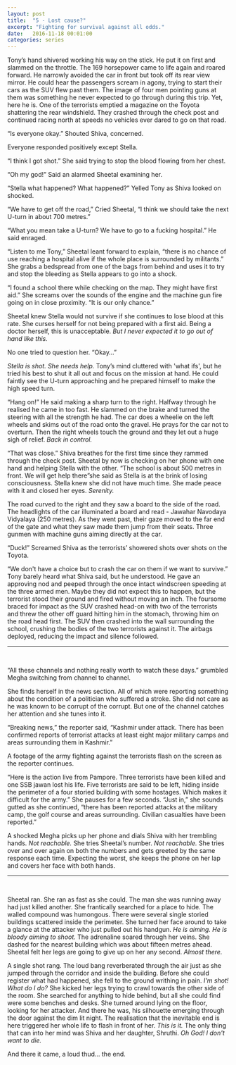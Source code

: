 ```yaml
---
layout: post
title:  "5 - Lost cause?"
excerpt: "Fighting for survival against all odds."
date:   2016-11-18 00:01:00
categories: series
---
```

Tony’s hand shivered working his way on the stick. He put it on first and slammed on the throttle. The 169 horsepower came to life again and roared forward. He narrowly avoided the car in front but took off its rear view mirror. He could hear the passengers scream in agony, trying to start their cars as the SUV flew past them. The image of four men pointing guns at them was something he never expected to go through during this trip. Yet, here he is. One of the terrorists emptied a magazine on the Toyota shattering the rear windshield. They crashed through the check post and continued racing north at speeds no vehicles ever dared to go on that road.

“Is everyone okay.” Shouted Shiva, concerned.

Everyone responded positively except Stella.

“I think I got shot.” She said trying to stop the blood flowing from her chest.

“Oh my god!” Said an alarmed Sheetal examining her.

“Stella what happened? What happened?” Yelled Tony as Shiva looked on shocked.

“We have to get off the road,” Cried Sheetal, “I think we should take the next U-turn in about 700 metres.”

“What you mean take a U-turn? We have to go to a fucking hospital.” He said enraged.

“Listen to me Tony,” Sheetal leant forward to explain, “there is no chance of use reaching a hospital alive if the whole place is surrounded by militants.” She grabs a bedspread from one of the bags from behind and uses it to try and stop the bleeding as Stella appears to go into a shock.

“I found a school there while checking on the map. They might have first aid.” She screams over the sounds of the engine and the machine gun fire going on in close proximity. “It is our only chance.”

Sheetal knew Stella would not survive if she continues to lose blood at this rate. She curses herself for not being prepared with a first aid. Being a doctor herself, this is unacceptable. *But I never expected it to go out of hand like this.*

No one tried to question her. “Okay…”

*Stella is shot. She needs help.* Tony’s mind cluttered with 'what ifs', but he tried his best to shut it all out and focus on the mission at hand. He could faintly see the U-turn approaching and he prepared himself to make the high speed turn.

“Hang on!” He said making a sharp turn to the right. Halfway through he realised he came in too fast. He slammed on the brake and turned the steering with all the strength he had. The car does a wheelie on the left wheels and skims out of the road onto the gravel. He prays for the car not to overturn. Then the right wheels touch the ground and they let out a huge sigh of relief. *Back in control.*

“That was close.” Shiva breathes for the first time since they rammed through the check post. Sheetal by now is checking on her phone with one hand and helping Stella with the other. “The school is about 500 metres in front. We will get help there”she said as Stella is at the brink of losing consciousness. Stella knew she did not have much time. She made peace with it and closed her eyes. *Serenity.*

The road curved to the right and they saw a board to the side of the road. The headlights of the car illuminated a board and read - Jawahar Navodaya Vidyalaya (250 metres).  As they went past, their gaze moved to the far end of the gate and what they saw made them jump from their seats. Three gunmen with machine guns aiming directly at the car.

“Duck!” Screamed Shiva as the terrorists’ showered shots over shots on the Toyota.

“We don't have a choice but to crash the car on them if we want to survive.” Tony barely heard what Shiva said, but he understood. He gave an approving nod and peeped through the once intact windscreen speeding at the three armed men. Maybe they did not expect this to happen, but the terrorist stood their ground and fired without moving an inch. The foursome braced for impact as the SUV crashed head-on with two of the terrorists and threw the other off guard hitting him in the stomach, throwing him on the road head first. The SUV then crashed into the wall surrounding the school, crushing the bodies of the two terrorists against it. The airbags deployed, reducing the impact and silence followed.

----------
<br>

“All these channels and nothing really worth to watch these days.” grumbled Megha switching from channel to channel.

She finds herself in the news section. All of which were reporting something about the condition of a politician who suffered a stroke. She did not care as he was known to be corrupt of the corrupt. But one of the channel catches her attention and she tunes into it.

“Breaking news,” the reporter said, “Kashmir under attack. There has been confirmed reports of terrorist attacks at least eight major military camps and areas surrounding them in Kashmir.”

A footage of the army fighting against the terrorists flash on the screen as the reporter continues.

“Here is the action live from Pampore. Three terrorists have been killed and one SSB jawan lost his life. Five terrorists are said to be left, hiding inside the perimeter of a four storied building with some hostages. Which makes it difficult for the army.” She pauses for a few seconds. “Just in,” she sounds gutted as she continued, “there has been reported attacks at the military camp, the golf course and areas surrounding. Civilian casualties have been reported.”

A shocked Megha picks up her phone and dials Shiva with her trembling hands. *Not reachable.* She tries Sheetal’s number. *Not reachable.* She tries over and over again on both the numbers and gets greeted by the same response each time. Expecting the worst, she keeps the phone on her lap and covers her face with both hands.

----------
<br>

Sheetal ran. She ran as fast as she could. The man she was running away had just killed another. She frantically searched for a place to hide. The walled compound was humongous. There were several single storied buildings scattered inside the perimeter. She turned her face around to take a glance at the attacker who just pulled out his handgun. *He is aiming. He is bloody aiming to shoot.* The adrenaline soared through her veins. She dashed for the nearest building which was about fifteen metres ahead. Sheetal felt her legs are going to give up on her any second. *Almost there.*

A single shot rang. The loud bang reverberated through the air just as she jumped through the corridor and inside the building. Before she could register what had happened, she fell to the ground writhing in pain. *I'm shot! What do I do?* She kicked her legs trying to crawl towards the other side of the room. She searched for anything to hide behind, but all she could find were some benches and desks. She turned around lying on the floor, looking for her attacker. And there he was, his silhouette emerging through the door against the dim lit night. The realisation that the inevitable end is here triggered her whole life to flash in front of her. *This is it.* The only thing that can into her mind was Shiva and her daughter, Shruthi. *Oh God! I don't want to die.*

And there it came, a loud thud... the end.